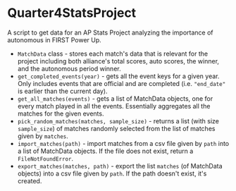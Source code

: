 # Quarter4StatsProject
A script to get data for an AP Stats Project analyzing the importance of autonomous in FIRST Power Up. 

- `MatchData` class - stores each match's data that is relevant for the project including both alliance's total scores, auto scores, the winner, and the autonomous period winner.
- `get_completed_events(year)` - gets all the event keys for a given year. Only includes events that are official and are completed (i.e. `"end_date"` is earlier than the current day).
- `get_all_matches(events)` - gets a list of MatchData objects, one for every match played in all the events. Essentially aggregates all the matches for the given events.
- `pick_random_matches(matches, sample_size)` - returns a list (with size `sample_size`) of matches randomly selected from the list of matches given by `matches`.
- `import_matches(path)` - import matches from a csv file given by `path` into a list of MatchData objects. If the file does not exist, return a `FileNotFoundError`.
- `export_matches(matches, path)` - export the list `matches` (of MatchData objects) into a csv file given by `path`. If the path doesn't exist, it's created.
